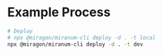 # Example Process

```bash
# Deploy
# npx @miragon/miranum-cli deploy -d . -t local 
npx @miragon/miranum-cli deploy -d . -t dev
```
